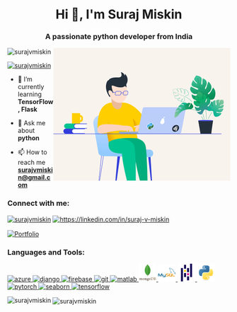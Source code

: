 <h1 align="center">Hi 👋, I'm Suraj Miskin</h1>
<h3 align="center">A passionate python developer from India</h3>
<img align="right" alt="coding" width="400" src="0_zGtIUs6yiXBojG4e.gif">

<p align="left"> <img src="https://komarev.com/ghpvc/?username=surajvmiskin&label=Profile%20views&color=0e75b6&style=flat" alt="surajvmiskin" /> </p>

<p align="left"> <a href="https://surajvmiskin.bss.design/" target="blank"><img src="https://img.shields.io/twitter/surajvmiskin?logo=twitter&style=for-the-badge" alt="surajvmiskin" /></a> </p>

- 🌱 I’m currently learning **TensorFlow, Flask**

- 💬 Ask me about **python**

- 📫 How to reach me **surajvmiskin@gmail.com**

<h3 align="left">Connect with me:</h3>
<p align="left">
<a href="https://twitter.com/surajvmiskin" target="blank"><img align="center" src="https://raw.githubusercontent.com/rahuldkjain/github-profile-readme-generator/master/src/images/icons/Social/twitter.svg" alt="surajvmiskin" height="30" width="40" /></a>
<a href="https://linkedin.com/in/https://linkedin.com/in/suraj-v-miskin" target="blank"><img align="center" src="https://raw.githubusercontent.com/rahuldkjain/github-profile-readme-generator/master/src/images/icons/Social/linked-in-alt.svg" alt="https://linkedin.com/in/suraj-v-miskin" height="30" width="40" /></a>

 <a href="https://surajvmiskin.bss.design/" target="blank"><img align="center" src="https://avatars.githubusercontent.com/u/114627861?v=4" alt="Portfolio" height="40" width="40" /></a> 
</p>

<h3 align="left">Languages and Tools:</h3>
<p align="left"> <a href="https://azure.microsoft.com/en-in/" target="_blank" rel="noreferrer"> <img src="https://www.vectorlogo.zone/logos/microsoft_azure/microsoft_azure-icon.svg" alt="azure" width="40" height="40"/> </a> <a href="https://www.djangoproject.com/" target="_blank" rel="noreferrer"> <img src="https://cdn.worldvectorlogo.com/logos/django.svg" alt="django" width="40" height="40"/> </a> <a href="https://firebase.google.com/" target="_blank" rel="noreferrer"> <img src="https://www.vectorlogo.zone/logos/firebase/firebase-icon.svg" alt="firebase" width="40" height="40"/> </a> <a <a href="https://git-scm.com/" target="_blank" rel="noreferrer"> <img src="https://www.vectorlogo.zone/logos/git-scm/git-scm-icon.svg" alt="git" width="40" height="40"/> </a> <a href="https://www.mathworks.com/" target="_blank" rel="noreferrer"> <img src="https://upload.wikimedia.org/wikipedia/commons/2/21/Matlab_Logo.png" alt="matlab" width="40" height="40"/> </a> <a href="https://www.mongodb.com/" target="_blank" rel="noreferrer"> <img src="https://raw.githubusercontent.com/devicons/devicon/master/icons/mongodb/mongodb-original-wordmark.svg" alt="mongodb" width="40" height="40"/> </a> <a href="https://www.mysql.com/" target="_blank" rel="noreferrer"> <img src="https://raw.githubusercontent.com/devicons/devicon/master/icons/mysql/mysql-original-wordmark.svg" alt="mysql" width="40" height="40"/> </a> <a href="https://pandas.pydata.org/" target="_blank" rel="noreferrer"> <img src="https://raw.githubusercontent.com/devicons/devicon/2ae2a900d2f041da66e950e4d48052658d850630/icons/pandas/pandas-original.svg" alt="pandas" width="40" height="40"/> </a> <a href="https://www.python.org" target="_blank" rel="noreferrer"> <img src="https://raw.githubusercontent.com/devicons/devicon/master/icons/python/python-original.svg" alt="python" width="40" height="40"/> </a> <a href="https://pytorch.org/" target="_blank" rel="noreferrer"> <img src="https://www.vectorlogo.zone/logos/pytorch/pytorch-icon.svg" alt="pytorch" width="40" height="40"/> </a> <a href="https://seaborn.pydata.org/" target="_blank" rel="noreferrer"> <img src="https://seaborn.pydata.org/_images/logo-mark-lightbg.svg" alt="seaborn" width="40" height="40"/> </a> <a href="https://www.tensorflow.org" target="_blank" rel="noreferrer"> <img src="https://www.vectorlogo.zone/logos/tensorflow/tensorflow-icon.svg" alt="tensorflow" width="40" height="40"/> </a> </p>

<p><img align="left" src="https://github-readme-stats.vercel.app/api/top-langs?username=surajvmiskin&show_icons=true&locale=en&layout=compact" alt="surajvmiskin" /></p>

<p>&nbsp;<img align="center" src="https://github-readme-stats.vercel.app/api?username=surajvmiskin&show_icons=true&locale=en" alt="surajvmiskin" /></p>

<!--<p><img align="center" src="https://github-readme-streak-stats.herokuapp.com/?user=surajvmiskin&" alt="surajvmiskin" /></p>-->
